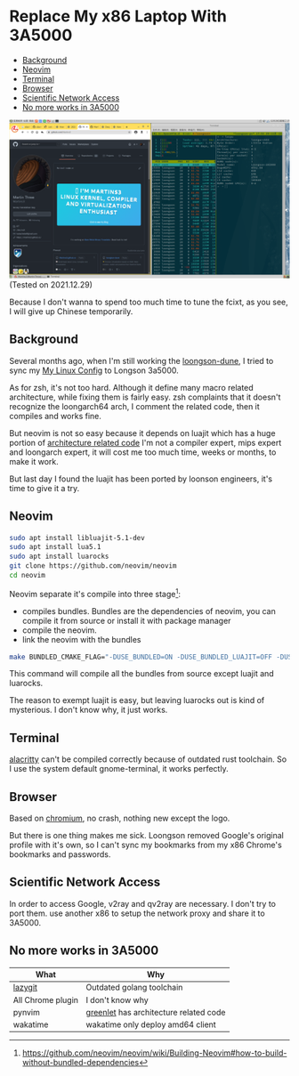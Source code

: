 # Replace My x86 Laptop With 3A5000

<!-- vim-markdown-toc GitLab -->

- [Background](#background)
- [Neovim](#neovim)
- [Terminal](#terminal)
- [Browser](#browser)
- [Scientific Network Access](#scientific-network-access)
- [No more works in 3A5000](#no-more-works-in-3a5000)

<!-- vim-markdown-toc -->
![](../img/3a5000.png)
(Tested on 2021.12.29)

Because I don't wanna to spend too much time to tune the fcixt, as you see, I will give up Chinese temporarily.
## Background
Several months ago, when I'm still working the [loongson-dune](https://github.com/Martins3/loongson-dune), I tried to
sync my [My Linux Config](https://github.com/Martins3/My-Linux-Config) to Longson 3a5000.

As for zsh, it's not too hard. Although it define many macro related architecture, while fixing them is fairly easy.
zsh complaints that it doesn't recognize the loongarch64 arch, I comment the related code, then it compiles and works fine.

But neovim is not so easy because it depends on luajit which has a huge portion of [architecture related code](https://github.com/LuaJIT/LuaJIT/blob/v2.1/src/vm_mips64.dasc)
I'm not a compiler expert, mips expert and loongarch expert, it will cost me too much time, weeks or months, to make it work.

But last day I found the luajit has been ported by loonson engineers, it's time to give it a try.

## Neovim
```sh
sudo apt install libluajit-5.1-dev
sudo apt install lua5.1
sudo apt install luarocks
git clone https://github.com/neovim/neovim
cd neovim
```

Neovim separate it's compile into three stage[^1]:
- compiles bundles. Bundles are the dependencies of neovim, you can compile it from source or install it with package manager
- compile the neovim.
- link the neovim with the bundles

```sh
make BUNDLED_CMAKE_FLAG="-DUSE_BUNDLED=ON -DUSE_BUNDLED_LUAJIT=OFF -DUSE_BUNDLED_LUAROCKS=OFF"
```
This command will compile all the bundles from source except luajit and luarocks.

The reason to exempt luajit is easy, but leaving luarocks out is kind of mysterious. I don't know why, it just works.

## Terminal
[alacritty](https://github.com/alacritty/alacritty) can't be compiled correctly because of outdated rust toolchain.
So I use the system default gnome-terminal, it works perfectly.

## Browser
Based on [chromium](https://www.chromium.org/), no crash, nothing new except the logo.

But there is one thing makes me sick. Loongson removed Google's original profile with it's own, so I can't sync my bookmarks from my x86 Chrome's bookmarks and passwords.
## Scientific Network Access
In order to access Google, v2ray and qv2ray are necessary.
I don't try to port them. use another x86 to setup the network proxy and share it to 3A5000.

## No more works in 3A5000

| What                                                | Why                                                                                   |
|-----------------------------------------------------|---------------------------------------------------------------------------------------|
| [lazygit](https://github.com/jesseduffield/lazygit) | Outdated golang toolchain                                                             |
| All Chrome plugin                                   | I don't know why                                                                      |
| pynvim                                              | [greenlet](https://github.com/python-greenlet/greenlet) has architecture related code |
| wakatime                                            | wakatime only deploy amd64 client                                                     |

[^1]: https://github.com/neovim/neovim/wiki/Building-Neovim#how-to-build-without-bundled-dependencies
[^2]: https://martins3.github.io/gfw.html#share-proxy-cross-lan
